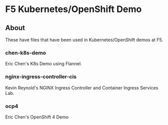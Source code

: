 # F5 Kubernetes/OpenShift Demo


## About

These have files that have been used
in Kubernetes/OpenShift demos at F5.

### chen-k8s-demo

Eric Chen's K8s Demo using Flannel.

### nginx-ingress-controller-cis

Kevin Reynold's NGINX Ingress Controller and Container Ingress Services Lab.

### ocp4

Eric Chen's OpenShift 4 Demo


